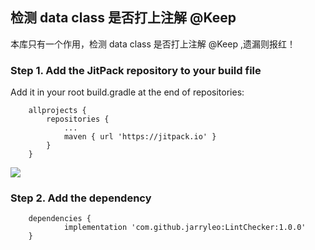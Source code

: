 ## 检测 data class 是否打上注解 @Keep

本库只有一个作用，检测 data class 是否打上注解 @Keep ,遗漏则报红！


### Step 1. Add the JitPack repository to your build file

Add it in your root build.gradle at the end of repositories:
```
    allprojects {
		repositories {
			...
			maven { url 'https://jitpack.io' }
		}
	}
```

[![](https://jitpack.io/v/jarryleo/LintChecker.svg)](https://jitpack.io/#jarryleo/LintChecker)

### Step 2. Add the dependency

```
    dependencies {
	        implementation 'com.github.jarryleo:LintChecker:1.0.0'
	}
```

